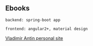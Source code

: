 ## Ebooks

	backend: spring-boot app

	frontend: angular2+, material design

[Vladimir Antin personal site](https://vladimirantin.github.io)